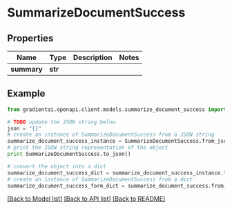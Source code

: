 # SummarizeDocumentSuccess


## Properties
Name | Type | Description | Notes
------------ | ------------- | ------------- | -------------
**summary** | **str** |  | 

## Example

```python
from gradientai.openapi.client.models.summarize_document_success import SummarizeDocumentSuccess

# TODO update the JSON string below
json = "{}"
# create an instance of SummarizeDocumentSuccess from a JSON string
summarize_document_success_instance = SummarizeDocumentSuccess.from_json(json)
# print the JSON string representation of the object
print SummarizeDocumentSuccess.to_json()

# convert the object into a dict
summarize_document_success_dict = summarize_document_success_instance.to_dict()
# create an instance of SummarizeDocumentSuccess from a dict
summarize_document_success_form_dict = summarize_document_success.from_dict(summarize_document_success_dict)
```
[[Back to Model list]](../README.md#documentation-for-models) [[Back to API list]](../README.md#documentation-for-api-endpoints) [[Back to README]](../README.md)


